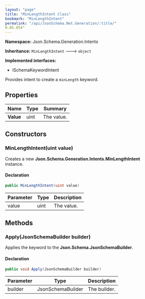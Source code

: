 ```yaml
---
layout: "page"
title: "MinLengthIntent Class"
bookmark: "MinLengthIntent"
permalink: "/api/JsonSchema.Net.Generation/:title/"
0.05.054"
---
```

**Namespace:** Json.Schema.Generation.Intents

**Inheritance:**
`MinLengthIntent`
 🡒 
`object`

**Implemented interfaces:**

- ISchemaKeywordIntent

Provides intent to create a `minLength` keyword.

## Properties

| Name | Type | Summary |
|---|---|---|
| **Value** | uint | The value. |

## Constructors

### MinLengthIntent(uint value)

Creates a new **Json.Schema.Generation.Intents.MinLengthIntent** instance.

#### Declaration

```c#
public MinLengthIntent(uint value)
```

| Parameter | Type | Description |
|---|---|---|
| value | uint | The value. |


## Methods

### Apply(JsonSchemaBuilder builder)

Applies the keyword to the **Json.Schema.JsonSchemaBuilder**.

#### Declaration

```c#
public void Apply(JsonSchemaBuilder builder)
```

| Parameter | Type | Description |
|---|---|---|
| builder | JsonSchemaBuilder | The builder. |


